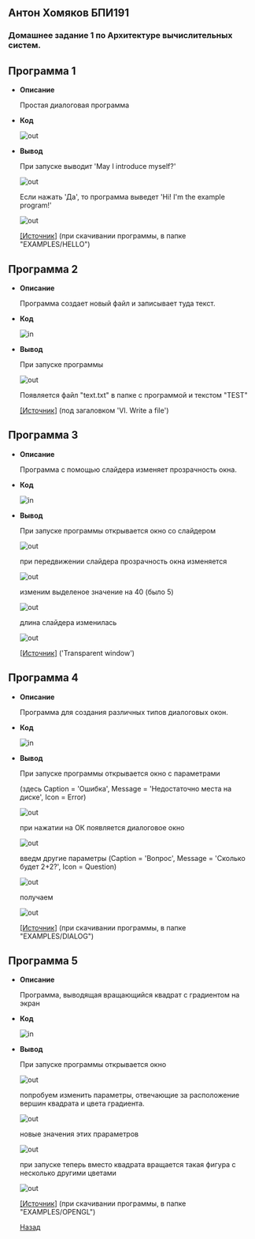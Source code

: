 ## Антон Хомяков БПИ191
### Домашнее задание 1 по Архитектуре вычислительных систем.

## Программа 1

* **Описание** 

  Простая диалоговая программа 

* **Код**

  ![out](https://github.com/antonkhmv/dz-avs/blob/master/task01/img/in1.png)

* **Вывод**

  При запуске выводит 'May I introduce myself?'
  
  ![out](https://github.com/antonkhmv/dz-avs/blob/master/task01/img/out1_1.png)
  
  Если нажать 'Да', то программа выведет 'Hi! I'm the example program!'
  
  ![out](https://github.com/antonkhmv/dz-avs/blob/master/task01/img/out1_2.png)

  [\[Источник\]](https://flatassembler.net/download.php) 
  (при скачивании программы, в папке "EXAMPLES/HELLO")
  
## Программа 2

* **Описание** 

  Программа создает новый файл и записывает туда текст.

* **Код**

  ![in](https://github.com/antonkhmv/dz-avs/blob/master/task01/img/in2.png)

* **Вывод** 

  При запуске программы

  ![out](https://github.com/antonkhmv/dz-avs/blob/master/task01/img/out2.png)

  Появляется файл "text.txt" в папке с программой и текстом "TEST"

  [\[Источник\]](https://www.vkremez.com/2017/04/fasm-flat-assembler-also-known-as-fasm.html)
  (под загаловком 'VI. Write a file')
  
## Программа 3

* **Описание** 

  Программа c помощью слайдера изменяет прозрачность окна.

* **Код**

  ![in](https://github.com/antonkhmv/dz-avs/blob/master/task01/img/in3.png)

* **Вывод** 
  
  При запуске программы открывается окно со слайдером

  ![out](https://github.com/antonkhmv/dz-avs/blob/master/task01/img/out3_1.png)
  
  при передвижении слайдера прозрачность окна изменяется
  
  ![out](https://github.com/antonkhmv/dz-avs/blob/master/task01/img/out3_2.png)
  
  изменим выделеное значение на 40 (было 5)
  
  ![out](https://github.com/antonkhmv/dz-avs/blob/master/task01/img/out3_3.png)
  
  длина слайдера изменилась
  
  ![out](https://github.com/antonkhmv/dz-avs/blob/master/task01/img/out3_4.png)
  
  [\[Источник\]](https://flatassembler.net/examples.php)
  ('Transparent window')
  
## Программа 4

* **Описание** 

  Программа для создания различных типов диалоговых окон.

* **Код**

  ![in](https://github.com/antonkhmv/dz-avs/blob/master/task01/img/in4.png)

* **Вывод** 
  
   При запуске программы открывается окно с параметрами
   
   (здесь Caption = 'Ошибка', Message = 'Недостаточно места на диске', Icon = Error)
   
  ![out](https://github.com/antonkhmv/dz-avs/blob/master/task01/img/out4_1.png)
  
  при нажатии на ОК появляется диалоговое окно
  
  ![out](https://github.com/antonkhmv/dz-avs/blob/master/task01/img/out4_2.png)
  
  введм другие параметры
  (Caption = 'Вопрос', Message = 'Сколько будет 2+2?', Icon = Question)
  
  ![out](https://github.com/antonkhmv/dz-avs/blob/master/task01/img/out4_3.png)
  
  получаем  
  
  ![out](https://github.com/antonkhmv/dz-avs/blob/master/task01/img/out4_4.png)
  
  [\[Источник\]](https://flatassembler.net/download.php) 
  (при скачивании программы, в папке "EXAMPLES/DIALOG")
  
## Программа 5

* **Описание** 

  Программа, выводящая вращающийся квадрат с градиентом на экран

* **Код**

  ![in](https://github.com/antonkhmv/dz-avs/blob/master/task01/img/in5.png)

* **Вывод** 

  При запуске программы открывается окно
  
  ![out](https://github.com/antonkhmv/dz-avs/blob/master/task01/img/out5_1.png)
  
  попробуем изменить параметры, отвечающие за расположение вершин квадрата и цвета градиента.
  
  ![out](https://github.com/antonkhmv/dz-avs/blob/master/task01/img/out5_2.png)
  
  новые значения этих прараметров
  
  ![out](https://github.com/antonkhmv/dz-avs/blob/master/task01/img/out5_3.png)
  
  при запуске теперь вместо квадрата вращается такая фигура с несколько другими цветами
  
  ![out](https://github.com/antonkhmv/dz-avs/blob/master/task01/img/out5_4.png)
  
  [\[Источник\]](https://flatassembler.net/download.php) 
  (при скачивании программы, в папке "EXAMPLES/OPENGL")
  
  [Назад](https://github.com/antonkhmv/dz-avs/blob/master/README.md)
